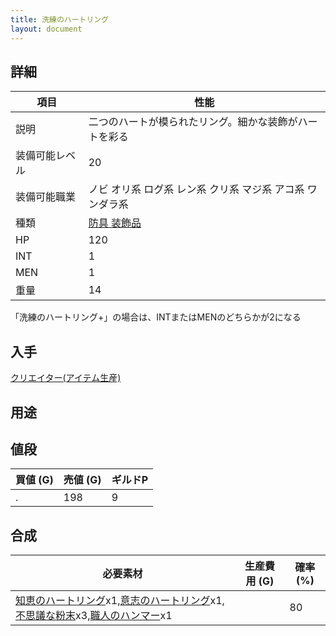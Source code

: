 ```yaml
---
title: 洗練のハートリング
layout: document
---
```

## 詳細

|項目|性能|
|---|---|
|説明|二つのハートが模られたリング。細かな装飾がハートを彩る|
|装備可能レベル|20|
|装備可能職業|ノビ オリ系 ログ系 レン系 クリ系 マジ系 アコ系 ワンダラ系|
|種類|[防具 装飾品](防具(装飾品))|
|HP|120|
|INT|1|
|MEN|1|
|重量|14|

「洗練のハートリング+」の場合は、INTまたはMENのどちらかが2になる

## 入手

[クリエイター(アイテム生産)](クリエイター(アイテム生産))

## 用途

## 値段

|買値 (G)|売値 (G)|ギルドP|
|---|---|---|
|.|198|9|

## 合成

|必要素材|生産費用 (G)|確率 (%)|
|---|---|---|
|[知恵のハートリング](知恵のハートリング)x1,[意志のハートリング](意志のハートリング)x1,[不思議な粉末](不思議な粉末)x3,[職人のハンマー](職人のハンマー)x1||80|

